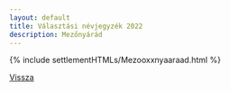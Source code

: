 ```yaml
---
layout: default
title: Választási névjegyzék 2022
description: Mezőnyárád
---
```


{% include settlementHTMLs/Mezooxxnyaaraad.html %}

[Vissza](../)